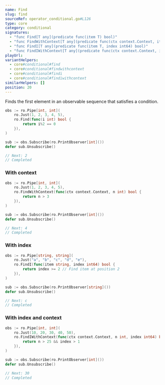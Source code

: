 ```yaml
---
name: Find
slug: find
sourceRef: operator_conditional.go#L126
type: core
category: conditional
signatures:
  - "func Find[T any](predicate func(item T) bool)"
  - "func FindWithContext[T any](predicate func(ctx context.Context, item T) bool)"
  - "func FindI[T any](predicate func(item T, index int64) bool)"
  - "func FindIWithContext[T any](predicate func(ctx context.Context, item T, index int64) bool)"
playUrl:
variantHelpers:
  - core#conditional#find
  - core#conditional#findwithcontext
  - core#conditional#findi
  - core#conditional#findiwithcontext
similarHelpers: []
position: 20
---
```


Finds the first element in an observable sequence that satisfies a condition.

```go
obs := ro.Pipe[int, int](
    ro.Just(1, 2, 3, 4, 5),
    ro.Find(func(i int) bool {
        return i%2 == 0
    }),
)

sub := obs.Subscribe(ro.PrintObserver[int]())
defer sub.Unsubscribe()

// Next: 2
// Completed
```

### With context

```go
obs := ro.Pipe[int, int](
    ro.Just(1, 2, 3, 4, 5),
    ro.FindWithContext(func(ctx context.Context, n int) bool {
        return n > 3
    }),
)

sub := obs.Subscribe(ro.PrintObserver[int]())
defer sub.Unsubscribe()

// Next: 4
// Completed
```

### With index

```go
obs := ro.Pipe[string, string](
    ro.Just("a", "b", "c", "d", "e"),
    ro.FindI(func(item string, index int64) bool {
        return index >= 2 // Find item at position 2
    }),
)

sub := obs.Subscribe(ro.PrintObserver[string]())
defer sub.Unsubscribe()

// Next: c
// Completed
```

### With index and context

```go
obs := ro.Pipe[int, int](
    ro.Just(10, 20, 30, 40, 50),
    ro.FindIWithContext(func(ctx context.Context, n int, index int64) bool {
        return n > 25 && index > 1
    }),
)

sub := obs.Subscribe(ro.PrintObserver[int]())
defer sub.Unsubscribe()

// Next: 30
// Completed
```